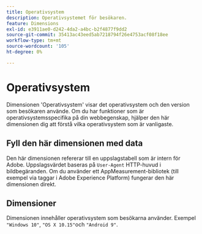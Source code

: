 ```yaml
---
title: Operativsystem
description: Operativsystemet för besökaren.
feature: Dimensions
exl-id: e3911ae0-d242-4da2-a4bc-b2f4877f9dd2
source-git-commit: 35413ac43eed5ab7218794f26e4753acf08f18ee
workflow-type: tm+mt
source-wordcount: '105'
ht-degree: 0%

---
```


# Operativsystem

Dimensionen &#39;Operativsystem&#39; visar det operativsystem och den version som besökaren använde. Om du har funktioner som är operativsystemsspecifika på din webbegenskap, hjälper den här dimensionen dig att förstå vilka operativsystem som är vanligaste.

## Fyll den här dimensionen med data

Den här dimensionen refererar till en uppslagstabell som är intern för Adobe. Uppslagsvärdet baseras på `User-Agent` HTTP-huvud i bildbegäranden. Om du använder ett AppMeasurement-bibliotek (till exempel via taggar i Adobe Experience Platform) fungerar den här dimensionen direkt.

## Dimensioner

Dimensionen innehåller operativsystem som besökarna använder. Exempel `"Windows 10"`, `"OS X 10.15"`och `"Android 9"`.
